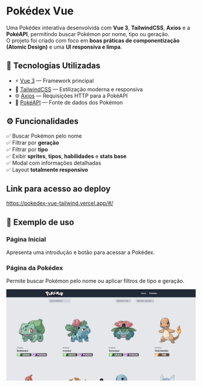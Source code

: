 # Pokédex Vue

Uma Pokédex interativa desenvolvida com **Vue 3**, **TailwindCSS**, **Axios** e a **PokéAPI**, permitindo buscar Pokémon por nome, tipo ou geração.  
O projeto foi criado com foco em **boas práticas de componentização (Atomic Design)** e uma **UI responsiva e limpa**.

## 🚀 Tecnologias Utilizadas

- ⚡ [Vue 3](https://vuejs.org/) — Framework principal  
- 🎨 [TailwindCSS](https://tailwindcss.com/) — Estilização moderna e responsiva  
- 🌐 [Axios](https://axios-http.com/) — Requisições HTTP para a PokéAPI  
- 🧩 [PokéAPI](https://pokeapi.co/) — Fonte de dados dos Pokémon  

## ⚙️ Funcionalidades

✅ Buscar Pokémon pelo nome  
✅ Filtrar por **geração**  
✅ Filtrar por **tipo**  
✅ Exibir **sprites**, **tipos**, **habilidades** e **stats base**  
✅ Modal com informações detalhadas  
✅ Layout **totalmente responsivo**

## Link para acesso ao deploy

https://pokedex-vue-tailwind.vercel.app/#/

## 🧩 Exemplo de uso

### Página Inicial
Apresenta uma introdução e botão para acessar a Pokédex.

### Página da Pokédex
Permite buscar Pokémon pelo nome ou aplicar filtros de tipo e geração.

<img src="https://github.com/jot4jj/pokedex-vue-tailwind/blob/main/src/assets/img/demo.png" alt="Demonstração">
